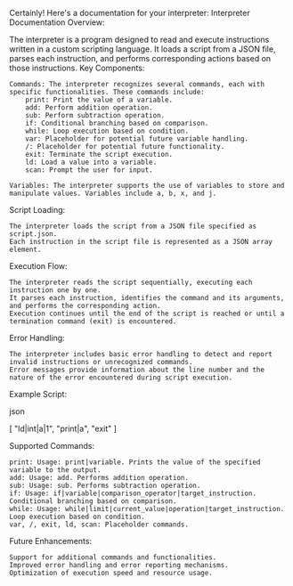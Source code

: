 Certainly! Here's a documentation for your interpreter:
Interpreter Documentation
Overview:

The interpreter is a program designed to read and execute instructions written in a custom scripting language. It loads a script from a JSON file, parses each instruction, and performs corresponding actions based on those instructions.
Key Components:

    Commands: The interpreter recognizes several commands, each with specific functionalities. These commands include:
        print: Print the value of a variable.
        add: Perform addition operation.
        sub: Perform subtraction operation.
        if: Conditional branching based on comparison.
        while: Loop execution based on condition.
        var: Placeholder for potential future variable handling.
        /: Placeholder for potential future functionality.
        exit: Terminate the script execution.
        ld: Load a value into a variable.
        scan: Prompt the user for input.

    Variables: The interpreter supports the use of variables to store and manipulate values. Variables include a, b, x, and j.

Script Loading:

    The interpreter loads the script from a JSON file specified as script.json.
    Each instruction in the script file is represented as a JSON array element.

Execution Flow:

    The interpreter reads the script sequentially, executing each instruction one by one.
    It parses each instruction, identifies the command and its arguments, and performs the corresponding action.
    Execution continues until the end of the script is reached or until a termination command (exit) is encountered.

Error Handling:

    The interpreter includes basic error handling to detect and report invalid instructions or unrecognized commands.
    Error messages provide information about the line number and the nature of the error encountered during script execution.

Example Script:

json

[
    "ld|int|a|1",
    "print|a",
    "exit"
]

Supported Commands:

    print: Usage: print|variable. Prints the value of the specified variable to the output.
    add: Usage: add. Performs addition operation.
    sub: Usage: sub. Performs subtraction operation.
    if: Usage: if|variable|comparison_operator|target_instruction. Conditional branching based on comparison.
    while: Usage: while|limit|current_value|operation|target_instruction. Loop execution based on condition.
    var, /, exit, ld, scan: Placeholder commands.

Future Enhancements:

    Support for additional commands and functionalities.
    Improved error handling and error reporting mechanisms.
    Optimization of execution speed and resource usage.
